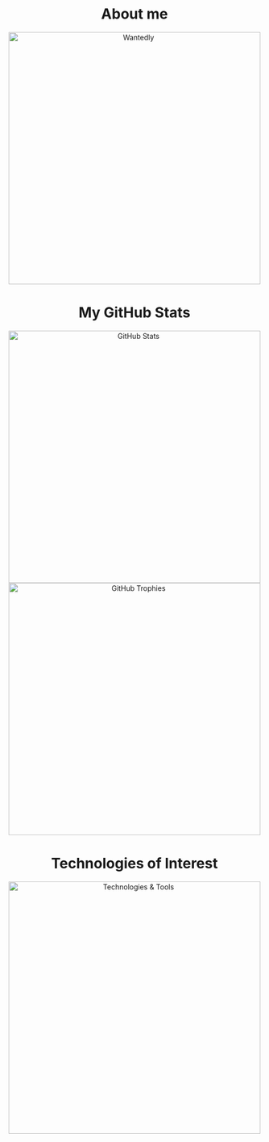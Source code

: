 <h1 align="center">About me</h1>
<p align="center">
    <a href="https://www.wantedly.com/id/miki_taichi" target="_blank"><img src="https://github.com/user-attachments/assets/745bd9a2-0c31-4ec4-8ef8-775a5dfc2b8e" alt="Wantedly" width="500"></a>
</p>



<h1 align="center">My GitHub Stats</h1>
<p align="center">
    <img src="https://github-readme-stats-theta-one-89.vercel.app/api?username=taichone&hide=stars,contribs&theme=radical&count_private=true&border_radius=10" alt="GitHub Stats" width="500"><br>
    <img src="https://github-profile-trophy.vercel.app/?username=taichone&title=-Stars&column=4&theme=juicyfresh" alt="GitHub Trophies" width="500">
</p>

<h1 align="center">Technologies of Interest</h1>
<p align="center">
    <img src="https://skillicons.dev/icons?i=swift,apple,supabase,fastapi,python,notion,figma,firebase,github,githubactions,git,c,cpp,arduino,pytorch,java,androidstudio,flutter,dart,kotlin,nextjs,react,ts,js,html,css&perline=10" alt="Technologies & Tools" width="500">
</p>
